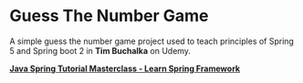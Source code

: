 #   Guess The Number Game

A simple guess the number game project used to teach principles of Spring 5 and Spring boot 2 in  __Tim Buchalka__
on Udemy.

[__Java Spring Tutorial Masterclass - Learn Spring Framework__]('https://www.udemy.com/course/java-spring-framework-masterclass/')